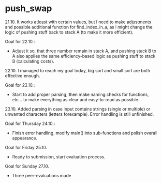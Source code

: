 # push_swap

21.10.
It works atleast with certain values, but I need to make adjustments and possible additional function for find_index_in_a, as I might change the logic of pushing stuff back to stack A (to make it more efficient).

Goal for 22.10.:
- Adjust it so, that three number remain in stack A, and pushing stack B to A also applies the same efficiency-based logic as pushing stuff to stack B (calculating costs).

22.10.
I managed to reach my goal today, big sort and small sort are both effective enough. 

Goal for 23.10.:
- Start to add proper parsing, then make naming checks for functions, etc... to make everything as clear and easy-to-read as possible.

23.10.
Added parsing in case input contains strings (single or multiple) or unwanted characters (letters forexample). Error handling is still unfinished.

Goal for Thursday 24.10.:
- Finish error handling, modify main() into sub-functions and polish overall appearance.

Goal for Friday 25.10.
- Ready to submission, start evaluation process.

Goal for Sunday 27.10.
- Three peer-evaluations made
